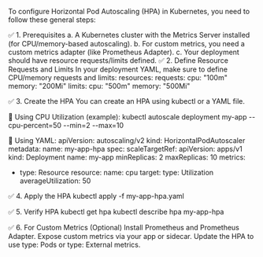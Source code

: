 To configure Horizontal Pod Autoscaling (HPA) in Kubernetes, you need to follow these general steps:

✅ 1. Prerequisites
	a. A Kubernetes cluster with the Metrics Server installed (for CPU/memory-based autoscaling).
	b. For custom metrics, you need a custom metrics adapter (like Prometheus Adapter).
	c. Your deployment should have resource requests/limits defined.
✅ 2. Define Resource Requests and Limits
In your deployment YAML, make sure to define CPU/memory requests and limits:
resources:
  requests:
    cpu: "100m"
    memory: "200Mi"
  limits:
    cpu: "500m"
    memory: "500Mi"


✅ 3. Create the HPA
You can create an HPA using kubectl or a YAML file.

🔹 Using CPU Utilization (example):
kubectl autoscale deployment my-app --cpu-percent=50 --min=2 --max=10

🔹 Using YAML:
apiVersion: autoscaling/v2
kind: HorizontalPodAutoscaler
metadata:
  name: my-app-hpa
spec:
  scaleTargetRef:
    apiVersion: apps/v1
    kind: Deployment
    name: my-app
  minReplicas: 2
  maxReplicas: 10
  metrics:
  - type: Resource
    resource:
      name: cpu
      target:
        type: Utilization
        averageUtilization: 50

✅ 4. Apply the HPA
kubectl apply -f my-app-hpa.yaml

✅ 5. Verify HPA
kubectl get hpa
kubectl describe hpa my-app-hpa

✅ 6. For Custom Metrics (Optional)
Install Prometheus and Prometheus Adapter.
Expose custom metrics via your app or sidecar.
Update the HPA to use type: Pods or type: External metrics.

